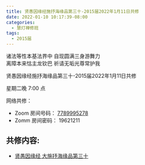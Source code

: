 ```yaml
---
title: 贤愚因缘经施抒海缘品第三十-2015届2022年1月11日共修
date: 2022-01-10 10:17:39-08:00
categories:
  - 慧灯禅修班
tags:
  - 2015届
---
```

诸法等性本基法界中 自现圆满三身游舞力  
离障本来怙主龙钦巴 祈请无垢光尊常护我

贤愚因缘经施抒海缘品第三十-2015届2022年1月11日共修

星期二晚 7:00 点

网络共修：

- Zoom 房间号码： [7789995278](https://us02web.zoom.us/j/7789995278?pwd=VjZmbWJFY2k2K0E5RVB2cTNIQmhqUT09)
- Zomm 房间密码： 19621211

## 共修内容:

- [贤愚因缘经 大施抒海缘品第三十](https://bj.cxb123.cc/ref/other/xyj-lzb/#--1)